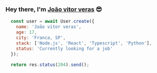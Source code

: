 ### Hey there, I'm [João vitor veras](joaovitorzv.github.io/portfolio) 😎
```javascript
  const user = await User.create({
    name: 'João vitor veras',
    age: 17,
    city: 'Franca, SP',
    stack: ['Node.js', 'React', 'Typescript', 'Python'],
    status: 'Currently looking for a job'
  });
  
  return res.status(204).send();
```
